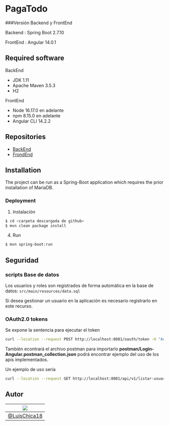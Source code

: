 # PagaTodo

###Versión Backend y FrontEnd

Backend : Spring Boot 2.7.10

FrontEnd : Angular 14.0.1


## Required software
BackEnd
- JDK 1.11
- Apache Maven 3.5.3
- H2

FrontEnd
- Node 16.17.0 en adelante
- npm 8.15.0 en adelante
- Angular CLI 14.2.2

## Repositories
- [BackEnd](https://github.com/LuisChica18/loginJWT-angular)
- [FrondEnd](https://github.com/LuisChica18/login-angular)

## Installation
The project can be run as a Spring-Boot application which requires the prior installation of MariaDB.

### Deployment

1. Instalación
```bash
$ cd <carpeta descargada de github>
$ mvn clean package install
```
4. Run
```bash
$ mvn spring-boot:run 
```

## Seguridad

### scripts Base de datos 

Los usuarios y roles son registrados de forma automática en la base de datos: `src/main/resources/data.sql`

Si desea gestionar un usuario en la aplicación es necesario registrarlo en este recurso.
### OAuth2.0 tokens

Se expone la sentencia para ejecutar el token

```bash
curl --location --request POST http://localhost:8081/oauth/token -H "Accept:application/json" -d "username=admin&password=123&grant_type=password"
```
También econtrará el archivo postman para importarlo  **postman/Login-Angular.postman_collection.json** podrá encontrar ejemplo del uso de los apis implementados.

Un ejemplo de uso sería
```bash
curl --location --request GET http://localhost:8081/api/v1/listar-usuarios -H "Authorization: Bearer saddsGFGFGKRTLRELRKERLFDFsdñkdsñeerwqeJEWEKN......"
```

## Autor
| [![](https://avatars.githubusercontent.com/u/12874292?s=40&v=4)](https://github.com/LuisChica18)|
|-|
| [@LuisChica18](https://github.com/LuisChica18)|
